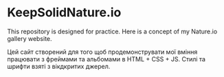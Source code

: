 # KeepSolidNature.io
This repository is designed for practice. Here is a concept of my Nature.io gallery website.

Цей сайт створений для того щоб продемонструвати мої вміння працювати з фреймами та альбомами в HTML + CSS + JS.
Стилі та шрифти взяті з вікдкритих джерел.
